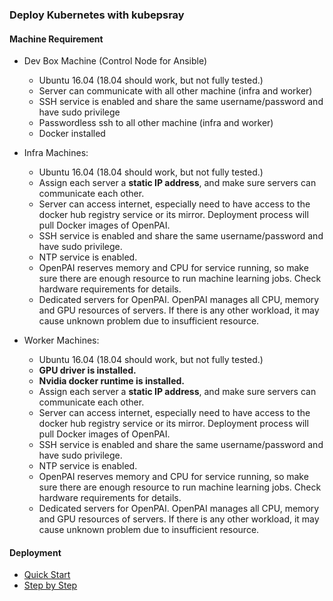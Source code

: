 ### Deploy Kubernetes with kubepsray

#### Machine Requirement

- Dev Box Machine (Control Node for Ansible)
    - Ubuntu 16.04 (18.04 should work, but not fully tested.)
    - Server can communicate with all other machine (infra and worker)
    - SSH service is enabled and share the same username/password and have sudo privilege
    - Passwordless ssh to all other machine (infra and worker)
    - Docker installed
    
- Infra Machines:
    - Ubuntu 16.04 (18.04 should work, but not fully tested.)
    - Assign each server a **static IP address**, and make sure servers can communicate each other. 
    - Server can access internet, especially need to have access to the docker hub registry service or its mirror. Deployment process will pull Docker images of OpenPAI.
    - SSH service is enabled and share the same username/password and have sudo privilege.
    - NTP service is enabled.
    - OpenPAI reserves memory and CPU for service running, so make sure there are enough resource to run machine learning jobs. Check hardware requirements for details.
    - Dedicated servers for OpenPAI. OpenPAI manages all CPU, memory and GPU resources of servers. If there is any other workload, it may cause unknown problem due to insufficient resource.

- Worker Machines:
    - Ubuntu 16.04 (18.04 should work, but not fully tested.)
    - **GPU driver is installed.**
    - **Nvidia docker runtime is installed.**
    - Assign each server a **static IP address**, and make sure servers can communicate each other. 
    - Server can access internet, especially need to have access to the docker hub registry service or its mirror. Deployment process will pull Docker images of OpenPAI.
    - SSH service is enabled and share the same username/password and have sudo privilege.
    - NTP service is enabled.
    - OpenPAI reserves memory and CPU for service running, so make sure there are enough resource to run machine learning jobs. Check hardware requirements for details.
    - Dedicated servers for OpenPAI. OpenPAI manages all CPU, memory and GPU resources of servers. If there is any other workload, it may cause unknown problem due to insufficient resource.

#### Deployment

- [Quick Start](./doc/quick-start.md)
- [Step by Step](./doc/step-by-step.md)